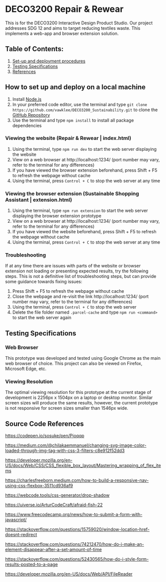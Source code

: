 # DECO3200 Repair & Rewear
This is for the DECO3200 Interactive Design Product Studio. Our project addresses SDG 12 and aims to target reducing textiles waste. This implements a web-app and browser extension solution.

## Table of Contents:
1. [Set-up and deployment procedures](#setupAndDeploy)
2. [Testing Specifications](#specifications)
3. [References](#references)

## How to set up and deploy on a local machine <a id="setupAndDeploy"></a>
1. Install [Node.js](https://nodejs.org/en)
2. In your preferred code editor, use the terminal and type `git clone https://github.com/vawklee/DECO3200_Sustainability.git` to clone the [GitHub Repository](https://github.com/vawklee/DECO3200_Sustainability.git)
3. Use the terminal and type `npm install` to install all package dependencies

### Viewing the website (Repair & Rewear | index.html)
1. Using the terminal, type `npm run dev` to start the web server displaying the website
2. View on a web browser at http://localhost:1234/ (port number may vary, refer to the terminal for any differences)
3. If you have viewed the browser extension beforehand, press Shift + F5 to refresh the webpage without cache
4. Using the terminal, press `Control + C` to stop the web server at any time

### Viewing the browser extension (Sustainable Shopping Assistant | extension.html)
1. Using the terminal, type `npm run extension` to start the web server displaying the browser extension prototype
2. View on a web browser at http://localhost:1234/ (port number may vary, refer to the terminal for any differences)
3. If you have viewed the website beforehand, press Shift + F5 to refresh the webpage without cache
4. Using the terminal, press `Control + C` to stop the web server at any time

### Troubleshooting
If at any time there are issues with parts of the website or browser extension not loading or presenting expected results, try the following steps. This is not a definitive list of troubleshooting steps, but can provide some guidance towards fixing issues: <br>
1. Press Shift + F5 to refresh the webpage without cache
2. Close the webpage and re-visit the link http://localhost:1234/ (port number may vary, refer to the terminal for any differences)
3. Using the terminal, press `Control + C` to stop the web server
4. Delete the file folder named `.parcel-cache` and type `npm run <command>` to start the web server again

## Testing Specifications <a id="specifications"></a>
### Web Browser
This prototype was developed and tested using Google Chrome as the main web browser of choice. This project can also be viewed on Firefox, Microsoft Edge, etc.
### Viewing Resolution
The optimal viewing resolution for this prototype at the current stage of development is 2256px x 1504px on a laptop or desktop monitor. Similar screen sizes will produce the same results, however, the current prototype is not responsive for screen sizes smaller than 1546px wide.

## Source Code References <a id="references"></a>
https://codepen.io/sosuke/pen/Pjoqqp <br>

https://medium.com/@chilakaemmanuel/changing-svg-image-color-loaded-through-img-tag-with-css-3-filters-c8e912f52dd3 <br>

https://developer.mozilla.org/en-US/docs/Web/CSS/CSS_flexible_box_layout/Mastering_wrapping_of_flex_items <br>

https://charlesfreeborn.medium.com/how-to-build-a-responsive-nav-using-css-flexbox-3511cd936af9 <br>

https://webcode.tools/css-generator/drop-shadow <br>

https://uiverse.io/ArturCodeCraft/afraid-fish-22 <br>

https://www.freecodecamp.org/news/how-to-submit-a-form-with-javascript/ <br>

https://stackoverflow.com/questions/15759020/window-location-href-doesnt-redirect <br>

https://stackoverflow.com/questions/74212470/how-do-i-make-an-element-disappear-after-a-set-amount-of-time <br>

https://stackoverflow.com/questions/52430565/how-do-i-style-form-results-posted-to-a-page <br>

https://developer.mozilla.org/en-US/docs/Web/API/FileReader <br>
